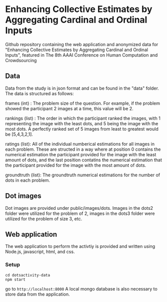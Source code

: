 # Enhancing Collective Estimates by Aggregating Cardinal and Ordinal Inputs
Github repository containing the web application and anonymized data for "Enhancing Collective Estimates by Aggregating Cardinal and Ordinal Inputs", featured in The 8th AAAI Conference on Human Computation and Crowdsourcing 

## Data

Data from the study is in json format and can be found in the "data" folder. The data is structured as follows:

  frames (int) : The problem size of the question. For example, if the problem showed the participant 2 images at a time, this value will be 2. 
  
  rankings (list) : The order in which the participant ranked the images, with 1 representing the image with the least dots, and 5 being the image with the most dots. A perfectly ranked set of 5 images from least to greatest would be [5,4,3,2,1]. 
  
  ratings (list): All of the individual numberical estimations for all images in each problem. These are structed in a way where at position 0 contains the numerical estimation the participant provided for the image with the least amount of dots, and the last position contatins the numerical estimation that the participant provided for the image with the most amount of dots. 
  
  groundtruth (list): The groundtruth numerical estimations for the number of dots in each problem. 

## Dot images

Dot images are provided under public/images/dots. Images in the dots2 folder were utilized for the problem of 2, images in the dots3 folder were utilized for the problem of size 3, etc. 

## Web application

The web application to perform the activtiy is provided and written using Node.js, javascript, html, and css. 

### Setup

```
cd dotsactivity-data
npm start
```
go to `http://localhost:8000`
A local mongo database is also necessary to store data from the application. 

